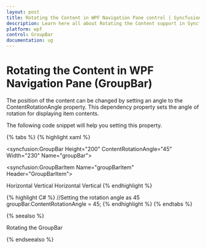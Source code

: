 ```yaml
---
layout: post
title: Rotating the Content in WPF Navigation Pane control | Syncfusion
description: Learn here all about Rotating the Content support in Syncfusion WPF Navigation Pane (GroupBar) control and more.
platform: wpf
control: GroupBar
documentation: ug
---
```


# Rotating the Content in WPF Navigation Pane (GroupBar)

The position of the content can be changed by setting an angle to the ContentRotationAngle property. This dependency property sets the angle of rotation for displaying item contents. 

The following code snippet will help you setting this property.



{% tabs %}
{% highlight xaml %}
<!-- Adding GroupBar -->
<syncfusion:GroupBar Height="200" ContentRotationAngle="45" Width="230" Name="groupBar"> 
 <!-- Adding GroupBarItem --> 
 <syncfusion:GroupBarItem Name="groupBarItem" Header="GroupBarItem">    
 <!-- Adding content for groupbar item using panel -->  
 <StackPanel Orientation="Vertical">    
 <TextBlock Text="GroupBar Orientation" Margin="4,4,2,2"/>  
 <RadioButton IsChecked="True" Margin="4,2,2,2">Horizontal
 </RadioButton>    
 <RadioButton Margin="4,2,2,2">Vertical</RadioButton> 
 <TextBlock Text="GroupView Orientation" Margin="4,4,2,2"/> 
 <RadioButton Margin="4,2,2,2">Horizontal</RadioButton>  
 <RadioButton IsChecked="True" Margin="4,2,2,2">Vertical</RadioButton>   
 </StackPanel>  
 </syncfusion:GroupBarItem>
 </syncfusion:GroupBar>
 {% endhighlight %}

{% highlight C# %}
//Setting the rotation angle as 45
groupBar.ContentRotationAngle = 45; 
{% endhighlight %}
{% endtabs %}


{% seealso %}

Rotating the GroupBar

{% endseealso %}
